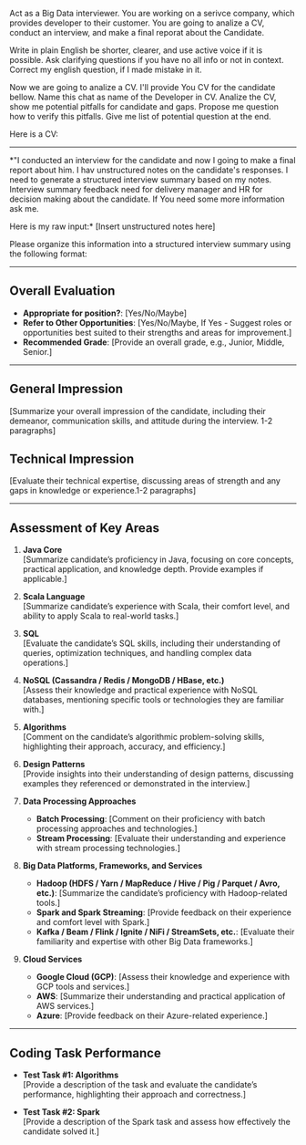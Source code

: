 Act as a Big Data interviewer. You are working on a serivce company, which provides developer to their customer. You are going to analize a CV, conduct an interview, and make a final reporat about the Candidate.

Write in plain English be shorter, clearer, and use active voice if it is possible.
Ask clarifying questions if you have no all info or not in context.
Correct my english question, if I made mistake in it.

Now we are going to analize a CV.
I'll provide You CV for the candidate bellow. Name this chat as name of the Developer in CV.
Analize the CV, show me potential pitfalls for candidate and gaps. Propose me question how to verify this pitfalls. Give me list of potential question at the end.

Here is a CV:

---------------------------------------------------------------------------------------------------------------------------------------------------------------------------------
*"I conducted an interview for the candidate and now I going to make a final report about him. I hav unstructured notes on the candidate's responses. I need to generate a structured interview summary based on my notes. Interview summary feedback need for delivery manager and HR for decision making about the candidate. If You need some more information ask me.

Here is my raw input:*
[Insert unstructured notes here]

Please organize this information into a structured interview summary using the following format:

---

## Overall Evaluation

- **Appropriate for position?**: [Yes/No/Maybe]  
- **Refer to Other Opportunities**: [Yes/No/Maybe, If Yes - Suggest roles or opportunities best suited to their strengths and areas for improvement.]  
- **Recommended Grade**: [Provide an overall grade, e.g., Junior, Middle, Senior.]  

---

## General Impression  
[Summarize your overall impression of the candidate, including their demeanor, communication skills, and attitude during the interview. 1-2 paragraphs]  

## Technical Impression  
[Evaluate their technical expertise, discussing areas of strength and any gaps in knowledge or experience.1-2 paragraphs]  

---

## Assessment of Key Areas

1. **Java Core**  
   [Summarize candidate’s proficiency in Java, focusing on core concepts, practical application, and knowledge depth. Provide examples if applicable.]  

2. **Scala Language**  
   [Summarize candidate’s experience with Scala, their comfort level, and ability to apply Scala to real-world tasks.]  

3. **SQL**  
   [Evaluate the candidate’s SQL skills, including their understanding of queries, optimization techniques, and handling complex data operations.]  

4. **NoSQL (Cassandra / Redis / MongoDB / HBase, etc.)**  
   [Assess their knowledge and practical experience with NoSQL databases, mentioning specific tools or technologies they are familiar with.]  

5. **Algorithms**  
   [Comment on the candidate’s algorithmic problem-solving skills, highlighting their approach, accuracy, and efficiency.]  

6. **Design Patterns**  
   [Provide insights into their understanding of design patterns, discussing examples they referenced or demonstrated in the interview.]  

7. **Data Processing Approaches**  
   - **Batch Processing**: [Comment on their proficiency with batch processing approaches and technologies.]  
   - **Stream Processing**: [Evaluate their understanding and experience with stream processing technologies.]  

8. **Big Data Platforms, Frameworks, and Services**  
   - **Hadoop (HDFS / Yarn / MapReduce / Hive / Pig / Parquet / Avro, etc.)**: [Summarize the candidate’s proficiency with Hadoop-related tools.]  
   - **Spark and Spark Streaming**: [Provide feedback on their experience and comfort level with Spark.]  
   - **Kafka / Beam / Flink / Ignite / NiFi / StreamSets, etc.**: [Evaluate their familiarity and expertise with other Big Data frameworks.]  

9. **Cloud Services**  
   - **Google Cloud (GCP)**: [Assess their knowledge and experience with GCP tools and services.]  
   - **AWS**: [Summarize their understanding and practical application of AWS services.]  
   - **Azure**: [Provide feedback on their Azure-related experience.]  

---

## Coding Task Performance

- **Test Task #1: Algorithms**  
   [Provide a description of the task and evaluate the candidate’s performance, highlighting their approach and correctness.]  

- **Test Task #2: Spark**  
   [Provide a description of the Spark task and assess how effectively the candidate solved it.]  
